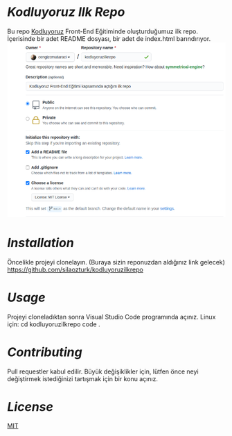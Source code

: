 # *Kodluyoruz Ilk Repo*
Bu repo [Kodluyoruz](https://www.kodluyoruz.org/) Front-End Eğitiminde oluşturduğumuz ilk repo. İçerisinde bir adet README dosyası, bir adet de index.html barındırıyor.![](https://raw.githubusercontent.com/Kodluyoruz/taskforce/main/git/odev1/figures/github.png)
# *Installation*
Öncelikle projeyi clonelayın. (Buraya sizin reponuzdan aldığınız link gelecek)
https://github.com/silaozturk/kodluyoruzilkrepo
# *Usage*
Projeyi cloneladıktan sonra Visual Studio Code programında açınız.
Linux için:
cd kodluyoruzilkrepo
code .
# *Contributing*
Pull requestler kabul edilir. Büyük değişiklikler için, lütfen önce neyi değiştirmek istediğinizi tartışmak için bir konu açınız.

# *License*
[MIT](https://choosealicense.com/licenses/mit/)